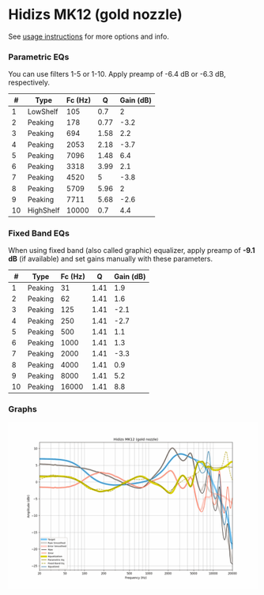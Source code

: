 # Hidizs MK12 (gold nozzle)
See [usage instructions](https://github.com/jaakkopasanen/AutoEq#usage) for more options and info.

### Parametric EQs
You can use filters 1-5 or 1-10. Apply preamp of -6.4 dB or -6.3 dB, respectively.

|   # | Type      |   Fc (Hz) |    Q |   Gain (dB) |
|-----|-----------|-----------|------|-------------|
|   1 | LowShelf  |       105 | 0.7  |         2   |
|   2 | Peaking   |       178 | 0.77 |        -3.2 |
|   3 | Peaking   |       694 | 1.58 |         2.2 |
|   4 | Peaking   |      2053 | 2.18 |        -3.7 |
|   5 | Peaking   |      7096 | 1.48 |         6.4 |
|   6 | Peaking   |      3318 | 3.99 |         2.1 |
|   7 | Peaking   |      4520 | 5    |        -3.8 |
|   8 | Peaking   |      5709 | 5.96 |         2   |
|   9 | Peaking   |      7711 | 5.68 |        -2.6 |
|  10 | HighShelf |     10000 | 0.7  |         4.4 |

### Fixed Band EQs
When using fixed band (also called graphic) equalizer, apply preamp of **-9.1 dB** (if available) and set gains manually with these parameters.

|   # | Type    |   Fc (Hz) |    Q |   Gain (dB) |
|-----|---------|-----------|------|-------------|
|   1 | Peaking |        31 | 1.41 |         1.9 |
|   2 | Peaking |        62 | 1.41 |         1.6 |
|   3 | Peaking |       125 | 1.41 |        -2.1 |
|   4 | Peaking |       250 | 1.41 |        -2.7 |
|   5 | Peaking |       500 | 1.41 |         1.1 |
|   6 | Peaking |      1000 | 1.41 |         1.3 |
|   7 | Peaking |      2000 | 1.41 |        -3.3 |
|   8 | Peaking |      4000 | 1.41 |         0.9 |
|   9 | Peaking |      8000 | 1.41 |         5.2 |
|  10 | Peaking |     16000 | 1.41 |         8.8 |

### Graphs
![](./Hidizs%20MK12%20(gold%20nozzle).png)
